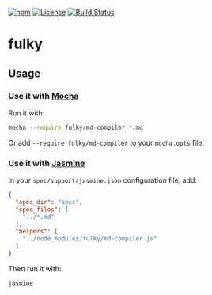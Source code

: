 [![npm](https://img.shields.io/npm/v/fulky.svg)](https://www.npmjs.com/package/fulky)
[![License](https://img.shields.io/npm/l/fulky.svg)](LICENSE)
[![Build Status](https://travis-ci.org/astorije/fulky.svg?branch=master)](https://travis-ci.org/astorije/fulky)

# fulky

## Usage

### Use it with [Mocha](https://mochajs.org/)

Run it with:

```sh
mocha --require fulky/md-compiler *.md
```

Or add `--require fulky/md-compiler` to your `mocha.opts` file.

### Use it with [Jasmine](https://jasmine.github.io/)

In your `spec/support/jasmine.json` configuration file, add:

```json
{
  "spec_dir": "spec",
  "spec_files": [
    "../*.md"
  ],
  "helpers": [
    "../node_modules/fulky/md-compiler.js"
  ]
}
```

Then run it with:

```sh
jasmine
```
